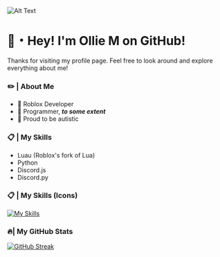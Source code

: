 ![Alt Text](https://github.com/ollie-m-official/ollie-m-official/blob/main/Banner.jpg?raw=true)

# 👋・Hey! I'm Ollie M on GitHub!

Thanks for visiting my profile page. Feel free to look around and explore everything about me!

### ✏️ | About Me
- 🔨 Roblox Developer
- 🔨 Programmer, ***to some extent***
- 🧩 Proud to be autistic

### 📋 | My Skills
- Luau (Roblox's fork of Lua)
- Python
- Discord.js
- Discord.py

### 📋 | My Skills (Icons)
[![My Skills](https://skillicons.dev/icons?i=discord,discordjs,py,js)](https://skillicons.dev)

### 🔥| My GitHub Stats
[![GitHub Streak](https://streak-stats.demolab.com?user=NotOMMiner&theme=dark&hide_border=true&date_format=j%2Fn%5B%2FY%5D)](https://git.io/streak-stats)
